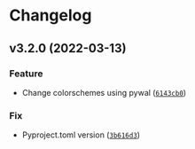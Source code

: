 # Changelog

<!--next-version-placeholder-->

## v3.2.0 (2022-03-13)
### Feature
* Change colorschemes using pywal ([`6143cb0`](https://github.com/iamtalhaasghar/rewal/commit/6143cb0e163a70a01cfe76a2a34ac3b8a0205397))

### Fix
* Pyproject.toml version ([`3b616d3`](https://github.com/iamtalhaasghar/rewal/commit/3b616d3d4776c3c2d2ad3607e222557f81672008))
